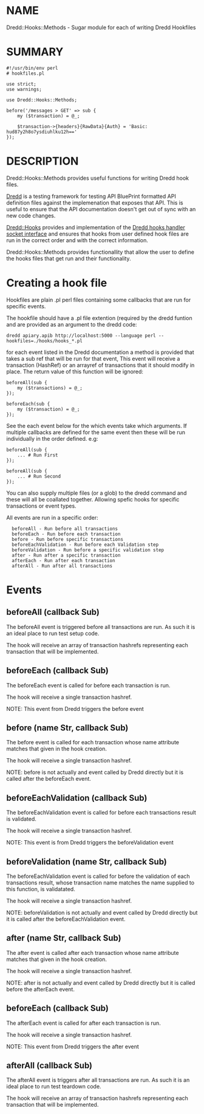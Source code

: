 # NAME

Dredd::Hooks::Methods - Sugar module for each of writing Dredd Hookfiles

# SUMMARY

    #!/usr/bin/env perl
    # hookfiles.pl

    use strict;
    use warnings;

    use Dredd::Hooks::Methods;

    before('/messages > GET' => sub {
        my ($transaction) = @_;

        $transaction->{headers}{RawData}{Auth} = 'Basic: hud87y2h8o7ysdiuhlku12h=='
    });

# DESCRIPTION

Dredd::Hooks::Methods provides useful functions for writing
Dredd hook files.

[Dredd](https://dredd.readthedocs.org) is a testing framework
for testing API BluePrint formatted API definition files
against the implemenation that exposes that API. This is useful
to ensure that the API documentation doesn't get out of sync
with an new code changes.

[Dredd::Hooks](https://metacpan.org/pod/Dredd::Hooks) provides and implementation of the
[Dredd hooks handler socket interface](https://dredd.readthedocs.org/en/latest/hooks-new-language/)
and ensures that hooks from user defined hook files are run in
the correct order and with the correct information.

Dredd::Hooks::Methods provides functionallity that allow the
user to define the hooks files that get run and their
functionality.

# Creating a hook file

Hookfiles are plain .pl perl files containing some callbacks
that are run for specific events.

The hookfile should have a .pl file extention (required by the
dredd funtion and are provided as an argument to the dredd code:

`dredd apiary.apib http://localhost:5000 --language perl --hookfiles=./hooks/hooks_*.pl`

for each event listed in the Dredd documentation a method is
provided that takes a sub ref that will be run for that event,
This event will receive a transaction (HashRef) or an arrayref of
transactions that it should modify in place. The return value of this
function will be ignored:

    beforeAll(sub {
        my ($transactions) = @_;
    });

    beforeEach(sub {
        my ($transaction) = @_;
    });

See the each event below for the which events take which arguments.
If multiple callbacks are defined for the same event then these will
be run individually in the order defined. e.g:

    beforeAll(sub {
        ... # Run First
    });

    beforeAll(sub {
        ... # Run Second
    });

You can also supply multiple files (or a glob) to the dredd command
and these will all be coallated together. Allowing spefic hooks for
specific transactions or event types.

All events are run in a specific order:

      beforeAll - Run before all transactions
      beforeEach - Run before each transaction
      before - Run before specific transactions
      beforeEachValidation - Run before each Validation step
      beforeValidation - Run before a specific validation step
      after - Run after a specific transaction
      afterEach - Run after each transaction
      afterAll - Run after all transactions

# Events

## beforeAll (callback Sub)

The beforeAll event is triggered before all transactions
are run. As such it is an ideal place to run test setup code.

The hook will receive an array of transaction hashrefs
representing each transaction that will be implemented.

## beforeEach (callback Sub)

The beforeEach event is called for before each transaction
is run.

The hook will receive a single transaction hashref.

NOTE: This event from Dredd triggers the before event

## before (name Str, callback Sub)

The before event is called for each transaction whose
name attribute matches that given in the hook creation.

The hook will receive a single transaction hashref.

NOTE: before is not actually and event called by Dredd
directly but it is called after the beforeEach event.

## beforeEachValidation (callback Sub)

The beforeEachValidation event is called for before each
transactions result is validated.

The hook will receive a single transaction hashref.

NOTE: This event is from Dredd triggers the beforeValidation event

## beforeValidation (name Str, callback Sub)

The beforeEachValidation event is called for before the
validation of each transactions result, whose transaction
name matches the name supplied to this function, is validatated.

The hook will receive a single transaction hashref.

NOTE: beforeValidation is not actually and event called by Dredd
directly but it is called after the beforeEachValidation event.

## after (name Str, callback Sub)

The after event is called after each transaction whose
name attribute matches that given in the hook creation.

The hook will receive a single transaction hashref.

NOTE: after is not actually and event called by Dredd
directly but it is called before the afterEach event.

## beforeEach (callback Sub)

The afterEach event is called for after each transaction
is run.

The hook will receive a single transaction hashref.

NOTE: This event from Dredd triggers the after event

## afterAll (callback Sub)

The afterAll event is triggers after all transactions are run.
As such it is an ideal place to run test teardown code.

The hook will receive an array of transaction hashrefs
representing each transaction that will be implemented.
